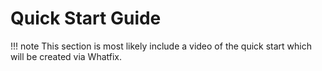 # Quick Start Guide

!!! note
    This section is most likely include a video of the quick start which will be created via Whatfix.
